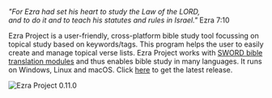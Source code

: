 *"For Ezra had set his heart to study the Law of the LORD,<br/>
and to do it and to teach his statutes and rules in Israel."* Ezra 7:10

Ezra Project is a user-friendly, cross-platform bible study tool focussing on topical study based on keywords/tags. This program helps the user to easily create and manage topical verse lists. Ezra Project works with [SWORD bible translation modules](http://www.crosswire.org/sword) and thus enables bible study in many languages. It runs on Windows, Linux and macOS. Click [here](https://github.com/tobias-klein/ezra-project/releases/latest) to get the latest release.

![Ezra Project 0.11.0](https://raw.githubusercontent.com/tobias-klein/ezra-project/master/screenshots/ezra_project_0_11_0.png "Ezra Project 0.11.0")
